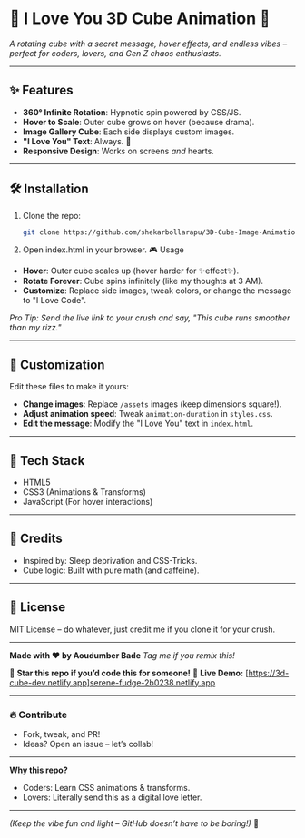 # 💖 I Love You 3D Cube Animation 🚀

*A rotating cube with a secret message, hover effects, and endless vibes – perfect for coders, lovers, and Gen Z chaos enthusiasts.*

---

## ✨ Features

- **360° Infinite Rotation**: Hypnotic spin powered by CSS/JS.
- **Hover to Scale**: Outer cube grows on hover (because drama).
- **Image Gallery Cube**: Each side displays custom images.
- **"I Love You" Text**: Always. 💌
- **Responsive Design**: Works on screens *and* hearts.

---

## 🛠️ Installation

1. Clone the repo:
   ```bash
   git clone https://github.com/shekarbollarapu/3D-Cube-Image-Animation.git

   ```
2. Open index.html in your browser.
   🎮 Usage

- **Hover**: Outer cube scales up (hover harder for ✨effect✨).
- **Rotate Forever**: Cube spins infinitely (like my thoughts at 3 AM).
- **Customize**: Replace side images, tweak colors, or change the message to "I Love Code".

*Pro Tip: Send the live link to your crush and say, "This cube runs smoother than my rizz."*

---

## 🔧 Customization

Edit these files to make it yours:

- **Change images**: Replace `/assets` images (keep dimensions square!).
- **Adjust animation speed**: Tweak `animation-duration` in `styles.css`.
- **Edit the message**: Modify the "I Love You" text in `index.html`.

---

## 🌈 Tech Stack

- HTML5
- CSS3 (Animations & Transforms)
- JavaScript (For hover interactions)

---

## 🤝 Credits

- Inspired by: Sleep deprivation and CSS-Tricks.
- Cube logic: Built with pure math (and caffeine).

---

## 📄 License

MIT License – do whatever, just credit me if you clone it for your crush.

---

**Made with ❤️ by Aoudumber Bade**
*Tag me if you remix this!*

🚀 **Star this repo if you’d code this for someone!**
🔗 **Live Demo:** [https://3d-cube-dev.netlify.app]serene-fudge-2b0238.netlify.app

---

### 🔥 Contribute

- Fork, tweak, and PR!
- Ideas? Open an issue – let’s collab!

---

**Why this repo?**

- Coders: Learn CSS animations & transforms.
- Lovers: Literally send this as a digital love letter.

---

*(Keep the vibe fun and light – GitHub doesn’t have to be boring!)* 🦄
